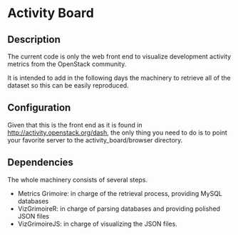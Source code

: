Activity Board
==============

Description
-----------

The current code is only the web front end to visualize development activity 
metrics from the OpenStack community.

It is intended to add in the following days the machinery to retrieve all
of the dataset so this can be easily reproduced.


Configuration
-------------

Given that this is the front end as it is found in 
http://activity.openstack.org/dash, the only thing you need to do 
is to point your favorite server to the activity_board/browser directory.


Dependencies
------------

The whole machinery consists of several steps.
* Metrics Grimoire: in charge of the retrieval process, providing MySQL databases
* VizGrimoireR: in charge of parsing databases and providing polished JSON files
* VizGrimoireJS: in charge of visualizing the JSON files. 



